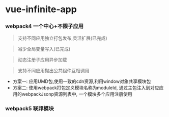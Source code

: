 # vue-infinite-app

### webpack4 一个中心+不限子应用

> 支持不同应用独立打包发布,灵活扩展(已完成)

> 减少全局变量写入(已完成)

> 动态注册子应用异步加载

> 支持不同应用抛出公共组件互相调用
  * 方案一: 应用UMD包,使用一致的cdn资源,利用window对象共享模块包
  * 方案二: 使用webpack打包定义模块名称为moduleId, 通过主包注入到对应应用的webpackJsonp资源列表中, 一个模块多个应用注册使用

### webpack5 联邦模块
